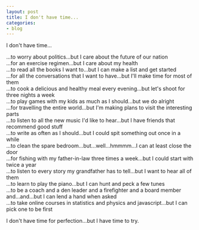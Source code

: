```yaml
---
layout: post
title: I don't have time...
categories:
- blog
---
```


I don't have time...

...to worry about politics...but I care about the future of our nation  
...for an exercise regimen...but I care about my health  
...to read all the books I want to...but I can make a list and get started  
...for all the conversations that I want to have...but I'll make time for most of them  
...to cook a delicious and healthy meal every evening...but let's shoot for three nights a week  
...to play games with my kids as much as I should...but we do alright  
...for travelling the entire world...but I'm making plans to visit the interesting parts  
...to listen to all the new music I'd like to hear...but I have friends that recommend good stuff  
...to write as often as I should...but I could spit something out once in a while  
...to clean the spare bedroom...but...well...hmmmm...I can at least close the door  
...for fishing with my father-in-law three times a week...but I could start with twice a year  
...to listen to every story my grandfather has to tell...but I want to hear all of them  
...to learn to play the piano...but I can hunt and peck a few tunes  
...to be a coach and a den leader and a firefighter and a board member and...and...but I can lend a hand when asked  
...to take online courses in statistics and physics and javascript...but I can pick one to be first  

I don't have time for perfection...but I have time to try.
